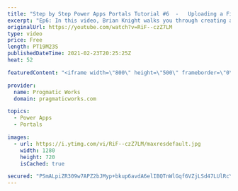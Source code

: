 ```yaml
---
title: "Step by Step Power Apps Portals Tutorial #6  -   Uploading a File in a Web Form"
excerpt: "Ep6: In this video, Brian Knight walks you through creating a form that can upload files as notes into a related table in Power Apps Portals and Dataverse (CDS). This versitile approach allows you to upload nearly any type of file or document while in a Power App Portal site to a record as a note."
originalUrl: https://youtube.com/watch?v=RiF--czZ7LM
type: video
price: Free
length: PT19M23S
publishedDateTime: 2021-02-23T20:25:25Z
heat: 52

featuredContent: "<iframe width=\"800\" height=\"500\" frameborder=\"0\" src=\"https://www.youtube.com/embed/RiF--czZ7LM\" allow=\"accelerometer; autoplay; encrypted-media; gyroscope; picture-in-picture\" allowfullscreen></iframe>"

provider:
  name: Progmatic Works
  domain: pragmaticworks.com

topics:
  - Power Apps
  - Portals

images:
  - url: https://i.ytimg.com/vi/RiF--czZ7LM/maxresdefault.jpg
    width: 1280
    height: 720
    isCached: true

secured: "PSmALpiZR309w7APZ2bJMyp+bkup6avdA6elIBQTnWlGqf6VZjLSd47LUlRcYFQ/nA4d9yk59VriLMA1c2/vLqlrMu/6FCa8PDkEpbKxumUDD14sRsixuMRQkcRH1NA9jSlrULQJ0bz/xoOp20vGC//T37qCi1N5Z36P1qGoPQcBcMUIzZIBk8LkiPZTQfZjAH4omPFgNav+lNO+ctd4un1ZkddujOIUOuS+Xt/Ui2I0Ii5PXMukML8cE313J4FodNn19a+o/zIFCCyC28V6SR3DKyV8RLbzTaqICCAvoMAIZK8PdjYhBEvZ8GN84GaPBIOTK93pAt6JugEokhp7hK+CV3vPeTgDJBjxBvruAcS1/SbSS71HlF1qb0k6hKYSqUvUeb/IVd+zyMGNrvofRQ==;F11Dmq5q4Q928DxaMZ/mMA=="
---
```


